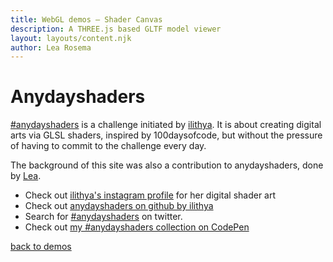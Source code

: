 ```yaml
---
title: WebGL demos – Shader Canvas
description: A THREE.js based GLTF model viewer
layout: layouts/content.njk
author: Lea Rosema
---
```


# Anydayshaders

[#anydayshaders](https://twitter.com/search?q=anydayshaders) is a challenge initiated by [ilithya](https://twitter.com/ilithya_net/). It is about creating digital arts via GLSL shaders, inspired by 100daysofcode, but without the pressure of having to commit to the challenge every day.

The background of this site was also a contribution to anydayshaders, done by [Lea](https://terabaud.github.io/).

- Check out [ilithya's instagram profile](https://www.instagram.com/ilithya_net/) for her digital shader art
- Check out [anydayshaders on github by ilithya](https://github.com/ilithya/anydayshaders)
- Search for [#anydayshaders](https://twitter.com/search?q=anydayshaders) on twitter.
- Check out [my #anydayshaders collection on CodePen](https://codepen.io/collection/XpkLbQ)

[back to demos](../)
